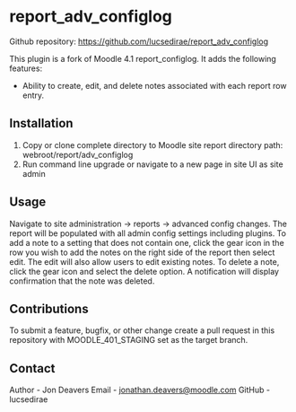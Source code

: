 # report_adv_configlog

Github repository: https://github.com/lucsedirae/report_adv_configlog

This plugin is a fork of Moodle 4.1 report_configlog. It adds the following features:

- Ability to create, edit, and delete notes associated with each report row entry.

## Installation

1. Copy or clone complete directory to Moodle site report directory path: webroot/report/adv_configlog
2. Run command line upgrade or navigate to a new page in site UI as site admin

## Usage

Navigate to site administration -> reports -> advanced config changes. The report will be populated with 
all admin config settings including plugins. To add a note to a setting that does not contain one, click the
gear icon in the row you wish to add the notes on the right side of the report then select edit. The edit
will also allow users to edit existing notes. To delete a note, click the gear icon and select the delete
option. A notification will display confirmation that the note was deleted.

## Contributions
To submit a feature, bugfix, or other change create a pull request in this repository with MOODLE_401_STAGING
set as the target branch.

## Contact

Author  - Jon Deavers
Email   - jonathan.deavers@moodle.com
GitHub  - lucsedirae
